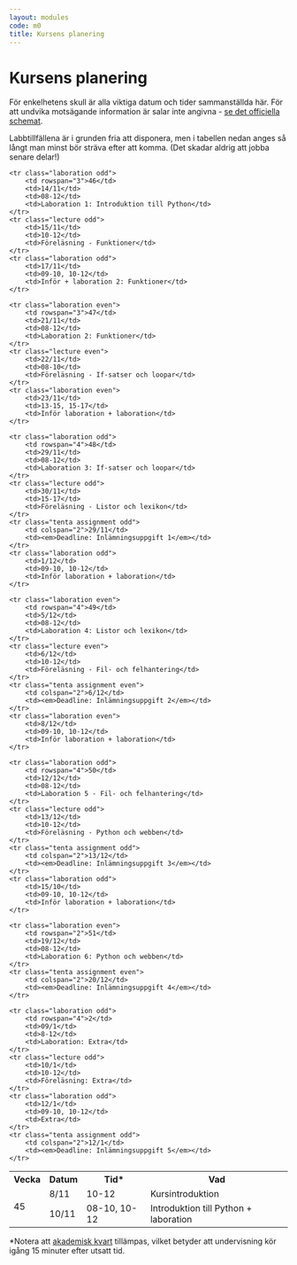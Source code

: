 ```yaml
---
layout: modules
code: m0
title: Kursens planering
---
```


# Kursens planering

För enkelhetens skull är alla viktiga datum och tider sammanställda här. För att undvika motsägande information är salar inte angivna - [se det officiella schemat](http://schema.mah.se/setup/jsp/Schema.jsp?startDatum=idag&intervallTyp=m&intervallAntal=6&sprak=SV&sokMedAND=true&forklaringar=true&resurser=k.DA354A-20172-TS964-).

Labbtillfällena är i grunden fria att disponera, men i tabellen nedan anges så långt man minst bör sträva efter att komma. (Det skadar aldrig att jobba senare delar!)

<table class="table" id="plan">
    <tr class="odd header">
        <th>Vecka</th>
        <th>Datum</th>
        <th>Tid*</th>
        <th>Vad</th>
    </tr>
    <tr class="lecture even">
        <td rowspan="2">45</td>
        <td>8/11</td>
        <td>10-12</td>
        <td>Kursintroduktion</td>
    </tr>
    <tr class="laboration even">
        <td>10/11</td>
        <td>08-10, 10-12</td>
        <td>Introduktion till Python + laboration</td>
    </tr>

    <tr class="laboration odd">
        <td rowspan="3">46</td>
        <td>14/11</td>
        <td>08-12</td>
        <td>Laboration 1: Introduktion till Python</td>
    </tr>
    <tr class="lecture odd">
        <td>15/11</td>
        <td>10-12</td>
        <td>Föreläsning - Funktioner</td>
    </tr>
    <tr class="laboration odd">
        <td>17/11</td>
        <td>09-10, 10-12</td>
        <td>Inför + laboration 2: Funktioner</td>
    </tr>

    <tr class="laboration even">
        <td rowspan="3">47</td>
        <td>21/11</td>
        <td>08-12</td>
        <td>Laboration 2: Funktioner</td>
    </tr>
    <tr class="lecture even">
        <td>22/11</td>
        <td>08-10</td>
        <td>Föreläsning - If-satser och loopar</td>
    </tr>
    <tr class="laboration even">
        <td>23/11</td>
        <td>13-15, 15-17</td>
        <td>Inför laboration + laboration</td>
    </tr>

    <tr class="laboration odd">
        <td rowspan="4">48</td>
        <td>29/11</td>
        <td>08-12</td>
        <td>Laboration 3: If-satser och loopar</td>
    </tr>
    <tr class="lecture odd">
        <td>30/11</td>
        <td>15-17</td>
        <td>Föreläsning - Listor och lexikon</td>
    </tr>
	<tr class="tenta assignment odd">
		<td colspan="2">29/11</td>
        <td><em>Deadline: Inlämningsuppgift 1</em></td>
	</tr>
    <tr class="laboration odd">
        <td>1/12</td>
        <td>09-10, 10-12</td>
        <td>Inför laboration + laboration</td>
    </tr>

    <tr class="laboration even">
        <td rowspan="4">49</td>
        <td>5/12</td>
        <td>08-12</td>
        <td>Laboration 4: Listor och lexikon</td>
    </tr>
    <tr class="lecture even">
        <td>6/12</td>
        <td>10-12</td>
        <td>Föreläsning - Fil- och felhantering</td>
    </tr>
	<tr class="tenta assignment even">
		<td colspan="2">6/12</td>
        <td><em>Deadline: Inlämningsuppgift 2</em></td>
	</tr>
	<tr class="laboration even">
        <td>8/12</td>
        <td>09-10, 10-12</td>
        <td>Inför laboration + laboration</td>
    </tr>

    <tr class="laboration odd">
        <td rowspan="4">50</td>
        <td>12/12</td>
        <td>08-12</td>
        <td>Laboration 5 - Fil- och felhantering</td>
    </tr>
	<tr class="lecture odd">
		<td>13/12</td>
		<td>10-12</td>
		<td>Föreläsning - Python och webben</td>
	</tr>
	<tr class="tenta assignment odd">
		<td colspan="2">13/12</td>
        <td><em>Deadline: Inlämningsuppgift 3</em></td>
	</tr>
    <tr class="laboration odd">
        <td>15/10</td>
		<td>09-10, 10-12</td>
        <td>Inför laboration + laboration</td>
    </tr>

    <tr class="laboration even">
        <td rowspan="2">51</td>
        <td>19/12</td>
        <td>08-12</td>
        <td>Laboration 6: Python och webben</td>
    </tr>
	<tr class="tenta assignment even">
		<td colspan="2">20/12</td>
		<td><em>Deadline: Inlämningsuppgift 4</em></td>
	</tr>

    <tr class="laboration odd">
        <td rowspan="4">2</td>
        <td>09/1</td>
        <td>8-12</td>
        <td>Laboration: Extra</td>
    </tr>
	<tr class="lecture odd">
		<td>10/1</td>
		<td>10-12</td>
		<td>Föreläsning: Extra</td>
	</tr>
    <tr class="laboration odd">
        <td>12/1</td>
		<td>09-10, 10-12</td>
        <td>Extra</td>
    </tr>
	<tr class="tenta assignment odd">
		<td colspan="2">12/1</td>
        <td><em>Deadline: Inlämningsuppgift 5</em></td>
	</tr>
</table>

<p>*Notera att <a href="https://sv.wikipedia.org/wiki/Akademisk_kvart">akademisk kvart</a> tillämpas, vilket betyder att undervisning kör igång 15 minuter efter utsatt tid.</p>
